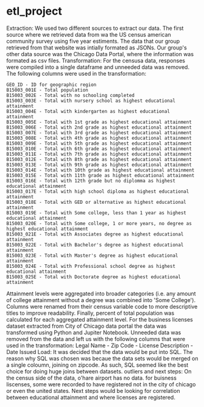 # etl_project
Extraction: We used two different sources to extract our data. The first source where we retrieved data from wa the US census american community survey using five year estiments. The data that our group retrieved from that website was intially formated as JSONs. Our group's other data source was the Chicago Data Portal, where the information was formated as csv files.
Transformation: For the censusa data, responses were compiled into a single dataframe and unneeded data was removed. The following 
columns were used in the transformation:

    GEO_ID - ID for geographic region
    B15003_001E - Total population
    B15003_002E - Total with no schooling completed
    B15003_003E - Total with nursery school as highest educational attainment
    B15003_004E - Total with kindergarten as highest educational attainment
    B15003_005E - Total with 1st grade as highest educational attainment
    B15003_006E - Total with 2nd grade as highest educational attainment
    B15003_007E - Total with 3rd grade as highest educational attainment
    B15003_008E - Total with 4th grade as highest educational attainment
    B15003_009E - Total with 5th grade as highest educational attainment
    B15003_010E - Total with 6th grade as highest educational attainment
    B15003_011E - Total with 7th grade as highest educational attainment
    B15003_012E - Total with 8th grade as highest educational attainment
    B15003_013E - Total with 9th grade as highest educational attainment
    B15003_014E - Total with 10th grade as highest educational attainment
    B15003_015E - Total with 11th grade as highest educational attainment
    B15003_016E - Total with 12th grade but no diplomma as highest educational attainment
    B15003_017E - Total with high school diploma as highest educational attainment
    B15003_018E - Total with GED or alternative as highest educational attainment
    B15003_019E - Total with Some college, less than 1 year as highest educational attainment
    B15003_020E - Total with Some college, 1 or more years, no degree as highest educational attainment
    B15003_021E - Total with Associates degree as highest educational attainment
    B15003_022E - Total with Bachelor's degree as highest educational attainment
    B15003_023E - Total with Master's degree as highest educational attainment
    B15003_024E - Total with Professional school degree as highest educational attainment
    B15003_025E - Total with Doctorate degree as highest educational attainment

Attainment levels were aggregated into broader categories (i.e. any amount of college attainment 
without a degree was combined into 'Some College'). Columns were renamed from their census variable code to more 
descriptive titles to improve readability. Finally, percent of total population was calculated for each aggregated attainment level. 
For the business licenses dataset extracted from City of Chicago data portal the data was transformed using Python and Jupiter Notebook. Unneeded data was removed from the data and left us with the following columns that were used in the transformation: 
Legal Name - Zip Code - License Description - Date Issued
Load: It was decided that the data would be put into SQL. The reason why SQL was chosen was becaue the data sets would be merged on a single coloumn, joining on zipcode. As such, SQL seemed like the best choice for doing huge joins between datasets.
outliers and next steps: On the census side of the data, o'hare airport has no data. for buisness liscenses, some were recorded to have registered not in the city of chicago or even the united states. Next steps would be looking for correlation between educational attainment and where licenses are registered. 